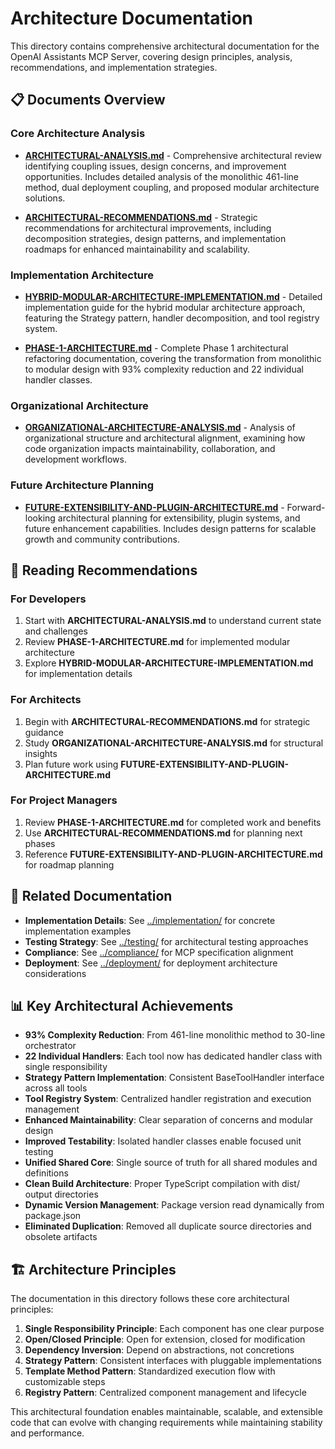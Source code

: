 # Architecture Documentation

This directory contains comprehensive architectural documentation for the OpenAI Assistants MCP Server, covering design principles, analysis, recommendations, and implementation strategies.

## 📋 Documents Overview

### Core Architecture Analysis
- **[ARCHITECTURAL-ANALYSIS.md](ARCHITECTURAL-ANALYSIS.md)** - Comprehensive architectural review identifying coupling issues, design concerns, and improvement opportunities. Includes detailed analysis of the monolithic 461-line method, dual deployment coupling, and proposed modular architecture solutions.

- **[ARCHITECTURAL-RECOMMENDATIONS.md](ARCHITECTURAL-RECOMMENDATIONS.md)** - Strategic recommendations for architectural improvements, including decomposition strategies, design patterns, and implementation roadmaps for enhanced maintainability and scalability.

### Implementation Architecture
- **[HYBRID-MODULAR-ARCHITECTURE-IMPLEMENTATION.md](HYBRID-MODULAR-ARCHITECTURE-IMPLEMENTATION.md)** - Detailed implementation guide for the hybrid modular architecture approach, featuring the Strategy pattern, handler decomposition, and tool registry system.

- **[PHASE-1-ARCHITECTURE.md](PHASE-1-ARCHITECTURE.md)** - Complete Phase 1 architectural refactoring documentation, covering the transformation from monolithic to modular design with 93% complexity reduction and 22 individual handler classes.

### Organizational Architecture
- **[ORGANIZATIONAL-ARCHITECTURE-ANALYSIS.md](ORGANIZATIONAL-ARCHITECTURE-ANALYSIS.md)** - Analysis of organizational structure and architectural alignment, examining how code organization impacts maintainability, collaboration, and development workflows.

### Future Architecture Planning
- **[FUTURE-EXTENSIBILITY-AND-PLUGIN-ARCHITECTURE.md](FUTURE-EXTENSIBILITY-AND-PLUGIN-ARCHITECTURE.md)** - Forward-looking architectural planning for extensibility, plugin systems, and future enhancement capabilities. Includes design patterns for scalable growth and community contributions.

## 🎯 Reading Recommendations

### For Developers
1. Start with **ARCHITECTURAL-ANALYSIS.md** to understand current state and challenges
2. Review **PHASE-1-ARCHITECTURE.md** for implemented modular architecture
3. Explore **HYBRID-MODULAR-ARCHITECTURE-IMPLEMENTATION.md** for implementation details

### For Architects
1. Begin with **ARCHITECTURAL-RECOMMENDATIONS.md** for strategic guidance
2. Study **ORGANIZATIONAL-ARCHITECTURE-ANALYSIS.md** for structural insights
3. Plan future work using **FUTURE-EXTENSIBILITY-AND-PLUGIN-ARCHITECTURE.md**

### For Project Managers
1. Review **PHASE-1-ARCHITECTURE.md** for completed work and benefits
2. Use **ARCHITECTURAL-RECOMMENDATIONS.md** for planning next phases
3. Reference **FUTURE-EXTENSIBILITY-AND-PLUGIN-ARCHITECTURE.md** for roadmap planning

## 🔗 Related Documentation

- **Implementation Details**: See [../implementation/](../implementation/) for concrete implementation examples
- **Testing Strategy**: See [../testing/](../testing/) for architectural testing approaches
- **Compliance**: See [../compliance/](../compliance/) for MCP specification alignment
- **Deployment**: See [../deployment/](../deployment/) for deployment architecture considerations

## 📊 Key Architectural Achievements

- **93% Complexity Reduction**: From 461-line monolithic method to 30-line orchestrator
- **22 Individual Handlers**: Each tool now has dedicated handler class with single responsibility
- **Strategy Pattern Implementation**: Consistent BaseToolHandler interface across all tools
- **Tool Registry System**: Centralized handler registration and execution management
- **Enhanced Maintainability**: Clear separation of concerns and modular design
- **Improved Testability**: Isolated handler classes enable focused unit testing
- **Unified Shared Core**: Single source of truth for all shared modules and definitions
- **Clean Build Architecture**: Proper TypeScript compilation with dist/ output directories
- **Dynamic Version Management**: Package version read dynamically from package.json
- **Eliminated Duplication**: Removed all duplicate source directories and obsolete artifacts

## 🏗️ Architecture Principles

The documentation in this directory follows these core architectural principles:

1. **Single Responsibility Principle**: Each component has one clear purpose
2. **Open/Closed Principle**: Open for extension, closed for modification
3. **Dependency Inversion**: Depend on abstractions, not concretions
4. **Strategy Pattern**: Consistent interfaces with pluggable implementations
5. **Template Method Pattern**: Standardized execution flow with customizable steps
6. **Registry Pattern**: Centralized component management and lifecycle

This architectural foundation enables maintainable, scalable, and extensible code that can evolve with changing requirements while maintaining stability and performance.
